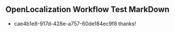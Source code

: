 ## OpenLocalization Workflow Test MarkDown
* cae4b1e8-917d-428e-a757-60de184ec9f8 thanks!

<!--HONumber=Sep16_HO1-->


